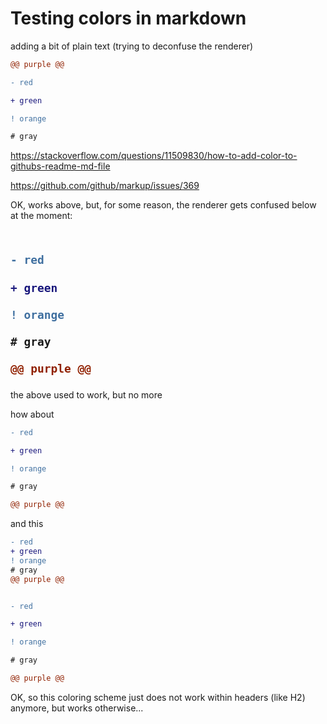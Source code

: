# Testing colors in markdown

adding a bit of plain text (trying to deconfuse the renderer)

```diff
@@ purple @@
```

```diff
- red
```

```diff
+ green
```

```diff
! orange
```

```diff
# gray
```

https://stackoverflow.com/questions/11509830/how-to-add-color-to-githubs-readme-md-file

https://github.com/github/markup/issues/369

OK, works above, but, for some reason, the renderer gets confused below at the moment:

<h2>

```diff
  
- red
 
+ green

! orange

# gray

@@ purple @@

```

</h2>

the above used to work, but no more

how about

```diff
- red
```

```diff
+ green
```

```diff
! orange
```

```diff
# gray
```

```diff
@@ purple @@
```

and this

```diff
- red
+ green
! orange
# gray
@@ purple @@
```

```diff

- red

+ green

! orange

# gray

@@ purple @@

```

OK, so this coloring scheme just does not work within headers (like H2) anymore, but works otherwise...

